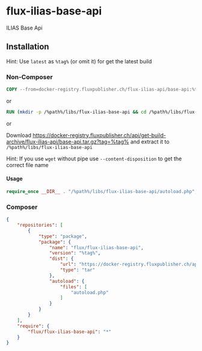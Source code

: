 # flux-ilias-base-api

ILIAS Base Api

## Installation

Hint: Use `latest` as `%tag%` (or omit it) for get the latest build

### Non-Composer

```dockerfile
COPY --from=docker-registry.fluxpublisher.ch/flux-ilias-api/base-api:%tag% /flux-ilias-base-api /%path%/libs/flux-ilias-base-api
```

or

```dockerfile
RUN (mkdir -p /%path%/libs/flux-ilias-base-api && cd /%path%/libs/flux-ilias-base-api && wget -O - https://docker-registry.fluxpublisher.ch/api/get-build-archive/flux-ilias-api/base-api.tar.gz?tag=%tag% | tar -xz --strip-components=1)
```

or

Download https://docker-registry.fluxpublisher.ch/api/get-build-archive/flux-ilias-api/base-api.tar.gz?tag=%tag% and extract it to `/%path%/libs/flux-ilias-base-api`

Hint: If you use `wget` without pipe use `--content-disposition` to get the correct file name

#### Usage

```php
require_once __DIR__ . "/%path%/libs/flux-ilias-base-api/autoload.php";
```

### Composer

```json
{
    "repositories": [
        {
            "type": "package",
            "package": {
                "name": "flux/flux-ilias-base-api",
                "version": "%tag%",
                "dist": {
                    "url": "https://docker-registry.fluxpublisher.ch/api/get-build-archive/flux-ilias-api/base-api.tar.gz?tag=%tag%",
                    "type": "tar"
                },
                "autoload": {
                    "files": [
                        "autoload.php"
                    ]
                }
            }
        }
    ],
    "require": {
        "flux/flux-ilias-base-api": "*"
    }
}
```
